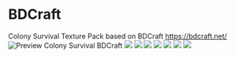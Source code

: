# BDCraft
Colony Survival Texture Pack based on BDCraft https://bdcraft.net/
![](https://i.imgur.com/VJG7fMq.png "Preview Colony Survival BDCraft")
![](https://cdn.discordapp.com/attachments/370991159390109717/525796518029164574/unknown.png)
![](https://cdn.discordapp.com/attachments/345956375010082816/525886282967154718/unknown.png)
![](https://cdn.discordapp.com/attachments/345956375010082816/525885597001318410/unknown.png)
![](https://cdn.discordapp.com/attachments/345956375010082816/525885680958701584/unknown.png)
![](https://cdn.discordapp.com/attachments/345956375010082816/525885737044934696/unknown.png)
![](https://cdn.discordapp.com/attachments/345956375010082816/525885798046892063/unknown.png)
![](https://cdn.discordapp.com/attachments/345956375010082816/525881081166299136/unknown.png)
